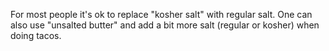 For most people it's ok to replace "kosher salt" with regular salt.
One can also use "unsalted butter" and add a bit more salt (regular or kosher) when doing tacos.
